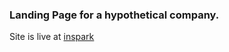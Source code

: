 ### Landing Page for a hypothetical company.
Site is live at [inspark](https://ayiamco.github.io/inspark/)
